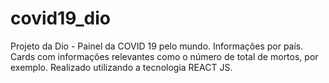 # covid19_dio
Projeto da Dio - Painel da COVID 19 pelo mundo.
Informações por país.
Cards com informações relevantes como  o número de total de mortos, por exemplo.
Realizado utilizando a tecnologia REACT JS.
